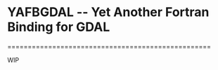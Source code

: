 # YAFBGDAL -- Yet Another Fortran Binding for GDAL
==================================================

WIP
